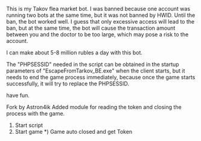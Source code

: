 This is my Takov flea market bot.
I was banned because one account was running two bots at the same time, but it was not banned by HWID.
Until the ban, the bot worked well. I guess that only excessive access will lead to the ban, but at the same time, the bot will cause the transaction amount between you and the doctor to be too large, which may pose a risk to the account.

I can make about 5-8 million rubles a day with this bot.

The "PHPSESSID" needed in the script can be obtained in the startup parameters of "EscapeFromTarkov_BE.exe" when the client starts, but it needs to end the game process immediately, because once the game starts successfully, it will try to replace the PHPSESSID.

have fun.

Fork by Astron4ik
Added module for reading the token and closing the process with the game.
1) Start script
2) Start game
*) Game auto closed and get Token